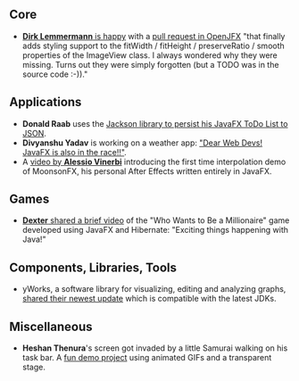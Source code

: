 ## Core

* [**Dirk Lemmermann** is happy](https://twitter.com/dlemmermann/status/1731945181056803237) with a [pull request in OpenJFX](https://github.com/openjdk/jfx/pull/1293) "that finally adds styling support to the fitWidth / fitHeight / preserveRatio / smooth properties of the ImageView class. I always wondered why they were missing. Turns out they were simply forgotten (but a TODO was in the source code :-))."

## Applications

* **Donald Raab** uses the [Jackson library to persist his JavaFX ToDo List to JSON](https://twitter.com/TheDonRaab/status/1732273493092524526).
* **Divyanshu Yadav** is working on a weather app: ["Dear Web Devs! JavaFX is also in the race!!"](https://twitter.com/DVyadav2307/status/1731645629536124981).
* A [video by **Alessio Vinerbi**](https://twitter.com/Alessio_Vinerbi/status/1730630540569522287) introducing the first time interpolation demo of MoonsonFX, his personal After Effects written entirely in JavaFX.

## Games
 
* [**Dexter** shared a brief video](https://twitter.com/SulaimonMuhamm9/status/1731418084617933140) of the "Who Wants to Be a Millionaire" game developed using JavaFX and Hibernate: "Exciting things happening with Java!"

## Components, Libraries, Tools

* yWorks, a software library for visualizing, editing and analyzing graphs, [shared their newest update](https://twitter.com/yworks/status/1732707567346872829) which is compatible with the latest JDKs.

## Miscellaneous

* **Heshan Thenura**'s screen got invaded by a little Samurai walking on his task bar. A [fun demo project](https://github.com/heshanthenura/DesktopCompanion) using animated GIFs and a transparent stage.
